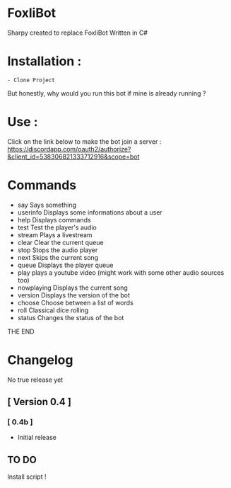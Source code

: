 # FoxliBot
Sharpy created to replace FoxliBot
Written in C#

# Installation : 
	- Clone Project

But honestly, why would you run this bot if mine is already running ?

# Use : 
Click on the link below to make the bot join a server :
 https://discordapp.com/oauth2/authorize?&client_id=538306821333712916&scope=bot


# Commands
- say			Says something
- userinfo		Displays some informations about a user
- help			Displays commands
- test			Test the player's audio
- stream		Plays a livestream
- clear			Clear the current queue
- stop			Stops the audio player
- next			Skips the current song
- queue			Displays the player queue
- play          plays a youtube video (might work with some other audio sources too)
- nowplaying    Displays the current song
- version       Displays the version of the bot
- choose        Choose between a list of words
- roll          Classical dice rolling
- status        Changes the status of the bot

THE END


# Changelog
No true release yet

## [ Version 0.4 ]
###   [ 0.4b ]
 - Initial release


## TO DO
Install script ! 